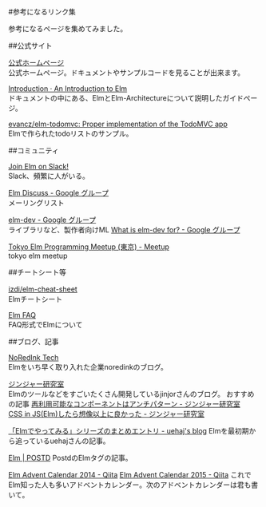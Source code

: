 #参考になるリンク集

参考になるページを集めてみました。

##公式サイト

[公式ホームページ](http://elm-lang.org/)  
公式ホームページ。ドキュメントやサンプルコードを見ることが出来ます。

[Introduction · An Introduction to Elm](http://guide.elm-lang.org/)  
ドキュメントの中にある、ElmとElm-Architectureについて説明したガイドページ。

[evancz/elm-todomvc: Proper implementation of the TodoMVC app](https://github.com/evancz/elm-todomvc)  
Elmで作られたtodoリストのサンプル。

##コミュニティ

[Join Elm on Slack!](http://elmlang.herokuapp.com/)  
Slack、頻繁に人がいる。

[Elm Discuss - Google グループ](https://groups.google.com/forum/?fromgroups#!forum/elm-discuss)  
メーリングリスト

[elm-dev - Google グループ](https://groups.google.com/forum/#!forum/elm-dev)  
ライブラリなど、製作者向けML [What is elm-dev for? - Google グループ](https://groups.google.com/forum/#!msg/elm-dev/oZ3xW_nMPNo/0y8j-N8HCQAJ)


[Tokyo Elm Programming Meetup (東京) - Meetup](http://www.meetup.com/ja-JP/Tokyo-Elm-Programming-Meetup/)  
tokyo elm meetup



##チートシート等

[izdi/elm-cheat-sheet](https://github.com/izdi/elm-cheat-sheet)　  
Elmチートシート

[Elm FAQ](http://faq.elm-community.org/)  
FAQ形式でElmについて

##ブログ、記事

[NoRedInk Tech](http://tech.noredink.com/)  
Elmをいち早く取り入れた企業noredinkのブログ。

[ジンジャー研究室](http://jinjor-labo.hatenablog.com/)  
Elmのツールなどをすごいたくさん開発しているjinjorさんのブログ。
おすすめの記事
[再利用可能なコンポーネントはアンチパターン - ジンジャー研究室](http://jinjor-labo.hatenablog.com/entry/2016/08/03/031107)  
[CSS in JS(Elm)したら想像以上に良かった - ジンジャー研究室](http://jinjor-labo.hatenablog.com/entry/2016/05/30/165816)  

[「Elmでやってみる」シリーズのまとめエントリ - uehaj's blog](http://uehaj.hatenablog.com/entry/2015/01/08/234207)
Elmを最初期から追っているuehajさんの記事。

[Elm | POSTD](http://postd.cc/tag/elm/)
PostdのElmタグの記事。

[Elm Advent Calendar 2014 - Qiita](http://qiita.com/advent-calendar/2014/elm)
[Elm Advent Calendar 2015 - Qiita](http://qiita.com/advent-calendar/2015/elm)
これでElm知った人も多いアドベントカレンダー。次のアドベントカレンダーは君も書いて。
